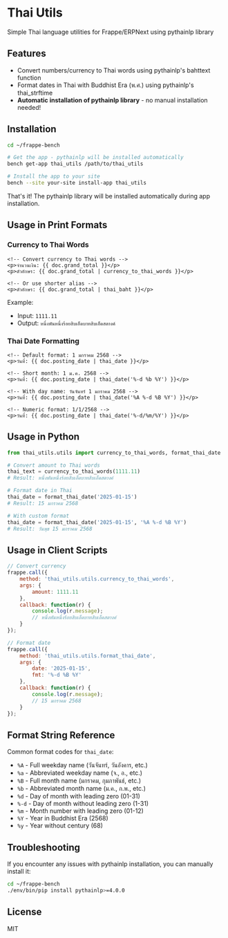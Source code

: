 # Thai Utils

Simple Thai language utilities for Frappe/ERPNext using pythainlp library

## Features

- Convert numbers/currency to Thai words using pythainlp's bahttext function
- Format dates in Thai with Buddhist Era (พ.ศ.) using pythainlp's thai_strftime
- **Automatic installation of pythainlp library** - no manual installation needed!

## Installation

```bash
cd ~/frappe-bench

# Get the app - pythainlp will be installed automatically
bench get-app thai_utils /path/to/thai_utils

# Install the app to your site
bench --site your-site install-app thai_utils
```

That's it! The pythainlp library will be installed automatically during app installation.

## Usage in Print Formats

### Currency to Thai Words
```jinja
<!-- Convert currency to Thai words -->
<p>จำนวนเงิน: {{ doc.grand_total }}</p>
<p>ตัวอักษร: {{ doc.grand_total | currency_to_thai_words }}</p>

<!-- Or use shorter alias -->
<p>ตัวอักษร: {{ doc.grand_total | thai_baht }}</p>
```

Example:
- Input: `1111.11`
- Output: `หนึ่งพันหนึ่งร้อยสิบเอ็ดบาทสิบเอ็ดสตางค์`

### Thai Date Formatting
```jinja
<!-- Default format: 1 มกราคม 2568 -->
<p>วันที่: {{ doc.posting_date | thai_date }}</p>

<!-- Short month: 1 ม.ค. 2568 -->
<p>วันที่: {{ doc.posting_date | thai_date('%-d %b %Y') }}</p>

<!-- With day name: วันจันทร์ 1 มกราคม 2568 -->
<p>วันที่: {{ doc.posting_date | thai_date('%A %-d %B %Y') }}</p>

<!-- Numeric format: 1/1/2568 -->
<p>วันที่: {{ doc.posting_date | thai_date('%-d/%m/%Y') }}</p>
```

## Usage in Python

```python
from thai_utils.utils import currency_to_thai_words, format_thai_date

# Convert amount to Thai words
thai_text = currency_to_thai_words(1111.11)
# Result: หนึ่งพันหนึ่งร้อยสิบเอ็ดบาทสิบเอ็ดสตางค์

# Format date in Thai
thai_date = format_thai_date('2025-01-15')
# Result: 15 มกราคม 2568

# With custom format
thai_date = format_thai_date('2025-01-15', '%A %-d %B %Y')
# Result: วันพุธ 15 มกราคม 2568
```

## Usage in Client Scripts

```javascript
// Convert currency
frappe.call({
    method: 'thai_utils.utils.currency_to_thai_words',
    args: {
        amount: 1111.11
    },
    callback: function(r) {
        console.log(r.message);
        // หนึ่งพันหนึ่งร้อยสิบเอ็ดบาทสิบเอ็ดสตางค์
    }
});

// Format date
frappe.call({
    method: 'thai_utils.utils.format_thai_date',
    args: {
        date: '2025-01-15',
        fmt: '%-d %B %Y'
    },
    callback: function(r) {
        console.log(r.message);
        // 15 มกราคม 2568
    }
});
```

## Format String Reference

Common format codes for `thai_date`:
- `%A` - Full weekday name (วันจันทร์, วันอังคาร, etc.)
- `%a` - Abbreviated weekday name (จ., อ., etc.)
- `%B` - Full month name (มกราคม, กุมภาพันธ์, etc.)
- `%b` - Abbreviated month name (ม.ค., ก.พ., etc.)
- `%d` - Day of month with leading zero (01-31)
- `%-d` - Day of month without leading zero (1-31)
- `%m` - Month number with leading zero (01-12)
- `%Y` - Year in Buddhist Era (2568)
- `%y` - Year without century (68)

## Troubleshooting

If you encounter any issues with pythainlp installation, you can manually install it:

```bash
cd ~/frappe-bench
./env/bin/pip install pythainlp>=4.0.0
```

## License

MIT

